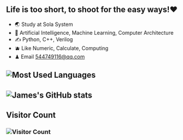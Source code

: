 ## Life is too short, to shoot for the easy ways!❤️
- 🌏  Study at Sola System
- 🧙  Artificial Intelligence, Machine Learning, Computer Architecture
- ✍️   Python, C++, Verilog
- 🫐  Like Numeric, Calculate, Computing
- ♟   Email 544749116@qq.com

## ![Most Used Languages](https://github-readme-stats.vercel.app/api/top-langs/?username=JamesQian11&layout=compact)

## ![James's GitHub stats](https://github-readme-stats.vercel.app/api?username=JamesQian11&show_icons=true)
## Visitor Count
### ![Visitor Count](https://profile-counter.glitch.me/JamesQian11/count.svg)


<!--START_SECTION:waka-->
<!--END_SECTION:waka-->


<!--
**JamesQian11/JamesQian11** is a ✨ _special_ ✨ repository because its `README.md` (this file) appears on your GitHub profile.

Here are some ideas to get you started:

- 🔭 I’m currently working on ...
- 🌱 I’m currently learning ...
- 👯 I’m looking to collaborate on ...
- 🤔 I’m looking for help with ...
- 💬 Ask me about ...
- 📫 How to reach me: ...
- 😄 Pronouns: ...
- ⚡ Fun fact: ...
-->
